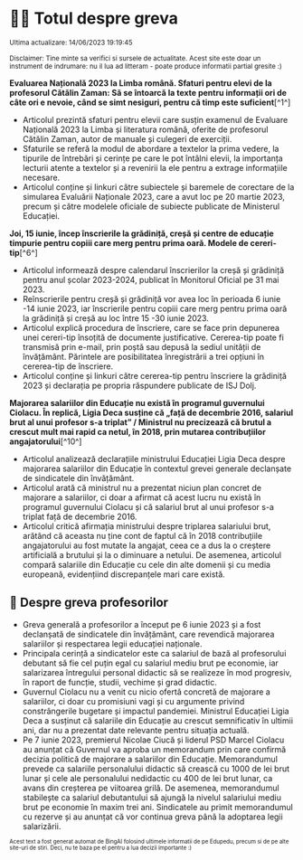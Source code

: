 # 👩‍🏫 Totul despre greva
<sub>Ultima actualizare: 14/06/2023 19:19:45</sub>

<sub>Disclaimer: Tine minte sa verifici si sursele de actualitate. Acest site este doar un instrument de indrumare: nu il lua ad litteram - poate produce informatii partial gresite :)</sub>

**Evaluarea Națională 2023 la Limba română. Sfaturi pentru elevi de la profesorul Cătălin Zaman: Să se întoarcă la texte pentru informații ori de câte ori e nevoie, când se simt nesiguri, pentru că timp este suficient**[^1^]

- Articolul prezintă sfaturi pentru elevii care susțin examenul de Evaluare Națională 2023 la Limba și literatura română, oferite de profesorul Cătălin Zaman, autor de manuale și culegeri de exerciții.
- Sfaturile se referă la modul de abordare a textelor la prima vedere, la tipurile de întrebări și cerințe pe care le pot întâlni elevii, la importanța lecturii atente a textelor și a revenirii la ele pentru a extrage informațiile necesare.
- Articolul conține și linkuri către subiectele și baremele de corectare de la simularea Evaluării Naționale 2023, care a avut loc pe 20 martie 2023, precum și către modelele oficiale de subiecte publicate de Ministerul Educației.

**Joi, 15 iunie, încep înscrierile la grădiniță, creșă și centre de educație timpurie pentru copiii care merg pentru prima oară. Modele de cereri-tip**[^6^]

- Articolul informează despre calendarul înscrierilor la creșă și grădiniță pentru anul școlar 2023-2024, publicat în Monitorul Oficial pe 31 mai 2023.
- Reînscrierile pentru creșă și grădiniță vor avea loc în perioada 6 iunie -14 iunie 2023, iar înscrierile pentru copiii care merg pentru prima oară la grădiniță și creșă au loc între 15 -30 iunie 2023.
- Articolul explică procedura de înscriere, care se face prin depunerea unei cereri-tip însoțită de documente justificative. Cererea-tip poate fi transmisă prin e-mail, prin poștă sau depusă la sediul unității de învățământ. Părintele are posibilitatea înregistrării a trei opțiuni în cererea-tip de înscriere.
- Articolul conține și linkuri către cererea-tip pentru înscriere la grădiniță 2023 și declarația pe propria răspundere publicate de ISJ Dolj.

**Majorarea salariilor din Educație nu există în programul guvernului Ciolacu. În replică, Ligia Deca susține că „față de decembrie 2016, salariul brut al unui profesor s-a triplat” / Ministrul nu precizează că brutul a crescut mult mai rapid ca netul, în 2018, prin mutarea contribuțiilor angajatorului**[^10^]

- Articolul analizează declarațiile ministrului Educației Ligia Deca despre majorarea salariilor din Educație în contextul grevei generale declanșate de sindicatele din învățământ.
- Articolul arată că ministrul nu a prezentat niciun plan concret de majorare a salariilor, ci doar a afirmat că acest lucru nu există în programul guvernului Ciolacu și că salariul brut al unui profesor s-a triplat față de decembrie 2016.
- Articolul critică afirmația ministrului despre triplarea salariului brut, arătând că aceasta nu ține cont de faptul că în 2018 contribuțiile angajatorului au fost mutate la angajat, ceea ce a dus la o creștere artificială a brutului și la o diminuare a netului. De asemenea, articolul compară salariile din Educație cu cele din alte domenii și cu media europeană, evidențiind discrepanțele mari care există.

## 🏫 Despre greva profesorilor

- Greva generală a profesorilor a început pe 6 iunie 2023 și a fost declanșată de sindicatele din învățământ, care revendică majorarea salariilor și respectarea legii educației naționale.
- Principala cerință a sindicatelor este ca salariul de bază al profesorului debutant să fie cel puțin egal cu salariul mediu brut pe economie, iar salarizarea întregului personal didactic să se realizeze în mod progresiv, în raport de funcție, studii, vechime și grad didactic.
- Guvernul Ciolacu nu a venit cu nicio ofertă concretă de majorare a salariilor, ci doar cu promisiuni vagi și cu argumente privind constrângerile bugetare și impactul pandemiei. Ministrul Educației Ligia Deca a susținut că salariile din Educație au crescut semnificativ în ultimii ani, dar nu a prezentat date relevante pentru situația actuală.
- Pe 7 iunie 2023, premierul Nicolae Ciucă și liderul PSD Marcel Ciolacu au anunțat că Guvernul va aproba un memorandum prin care confirmă decizia politică de majorare a salariilor din Educație. Memorandumul prevede ca salariile personalului didactic să crească cu 1000 de lei brut lunar și cele ale personalului nedidactic cu 400 de lei brut lunar, ca avans din creșterea pe viitoarea grilă. De asemenea, memorandumul stabilește ca salariul debutantului să ajungă la nivelul salariului mediu brut pe economie în maxim trei ani. Sindicatele au primit memorandumul cu rezerve și au anunțat că vor continua greva până la adoptarea legii salarizării.


<sub><sub>Acest text a fost generat automat de BingAI folosind ultimele informatii de pe Edupedu, precum si de pe alte site-uri de stiri. Deci, nu te baza pe el pentru a lua decizii importante :)</sub></sub>